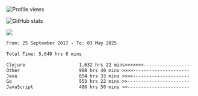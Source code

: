 ![Profile views](https://komarev.com/ghpvc/?username=liuchong)

![GitHub stats](https://github-readme-stats.vercel.app/api?username=liuchong&show_icons=true)

<img src="https://cr-skills-chart-widget.azurewebsites.net/api/api?username=liuchong&skills=Java,JavaScript,Python,Go,Rust,Zig&show-other-skills=true"/>

<!--START_SECTION:waka-->

```txt
From: 25 September 2017 - To: 03 May 2025

Total Time: 5,640 hrs 8 mins

Clojure                    1,632 hrs 22 mins>>>>>>>------------------   28.94 %
Other                      908 hrs 40 mins >>>>---------------------   16.11 %
Java                       854 hrs 33 mins >>>>---------------------   15.15 %
Go                         553 hrs 22 mins >>-----------------------   09.81 %
JavaScript                 486 hrs 50 mins >>-----------------------   08.63 %
```

<!--END_SECTION:waka-->
